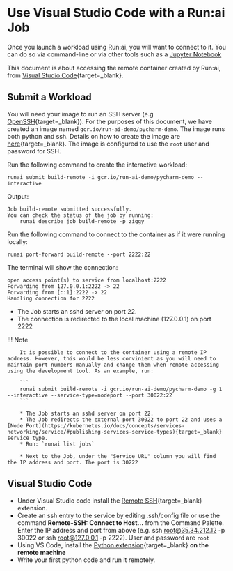 # Use Visual Studio Code with a Run:ai Job

Once you launch a workload using Run:ai, you will want to connect to it. You can do so via command-line or via other tools such as a [Jupyter Notebook](../Walkthroughs/walkthrough-build-ports.md)

This document is about accessing the remote container created by Run:ai, from [Visual Studio Code](https://code.visualstudio.com/){target=_blank}. 


## Submit a Workload

You will need your image to run an SSH server  (e.g [OpenSSH](https://www.ssh.com/ssh/sshd/){target=_blank}). For the purposes of this document, we have created an image named `gcr.io/run-ai-demo/pycharm-demo`. The image runs both python and ssh. Details on how to create the image are [here](https://github.com/run-ai/docs/tree/master/quickstart/python%2Bssh){target=_blank}. The image is configured to use the ``root`` user and password for SSH.

Run the following command to create the interactive workload:
```
runai submit build-remote -i gcr.io/run-ai-demo/pycharm-demo --interactive
```

Output:
```
Job build-remote submitted successfully.
You can check the status of the job by running:
	runai describe job build-remote -p ziggy
```


Run the following command to connect to the container as if it were running locally:
```
runai port-forward build-remote --port 2222:22
```

The terminal will show the connection: 
``` shell
open access point(s) to service from localhost:2222
Forwarding from 127.0.0.1:2222 -> 22
Forwarding from [::1]:2222 -> 22
Handling connection for 2222
```

* The Job starts an sshd server on port 22.
* The connection is redirected to the local machine (127.0.0.1) on port 2222

!!! Note

        It is possible to connect to the container using a remote IP address. However, this would be less convinient as you will need to maintain port numbers manually and change them when remote accessing using the development tool. As an example, run:

        ```
        runai submit build-remote -i gcr.io/run-ai-demo/pycharm-demo -g 1 --interactive --service-type=nodeport --port 30022:22
        ```

        * The Job starts an sshd server on port 22.
        * The Job redirects the external port 30022 to port 22 and uses a [Node Port](https://kubernetes.io/docs/concepts/services-networking/service/#publishing-services-service-types){target=_blank} service type.
        * Run: `runai list jobs`

        * Next to the Job, under the "Service URL" column you will find the IP address and port. The port is 30222 


## Visual Studio Code

* Under Visual Studio code install the [Remote SSH](https://marketplace.visualstudio.com/items?itemName=ms-vscode-remote.remote-ssh#:~:text=Press%20F1%20and%20run%20the,setting%20up%20key%20based%20authentication){target=_blank} extension.
* Create an ssh entry to the service by editing .ssh/config file or use the command __Remote-SSH: Connect to Host...__ from the Command Palette.  Enter the IP address and port from above (e.g. ssh root@35.34.212.12 -p 30022 or ssh root@127.0.0.1 -p 2222). User and password are ``root`` 
* Using VS Code, install the [Python extension](https://marketplace.visualstudio.com/items?itemName=ms-python.python){target=_blank} __on the remote machine__  
* Write your first python code and run it remotely.
